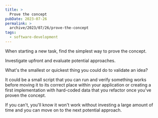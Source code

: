 ```yaml
---
title: >
  Prove the concept
pubDate: 2023-07-26
permalink: >
  archive/2023/07/26/prove-the-concept
tags:
  - software-development
---
```


When starting a new task, find the simplest way to prove the concept.

Investigate upfront and evaluate potential approaches.

What's the smallest or quickest thing you could do to validate an idea?

It could be a small script that you can run and verify something works before moving it to its correct place within your application or creating a first implementation with hard-coded data that you refactor once you've proven the concept.

If you can't, you'll know it won't work without investing a large amount of time and you can move on to the next potential approach.
